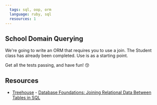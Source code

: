 ```yaml
---
  tags: sql, oop, orm
  language: ruby, sql
  resources: 1
---
```


## School Domain Querying

We're going to write an ORM that requires you to use a join. The Student class has already been completed. Use is as a starting point. 

Get all the tests passing, and have fun! :kissing_closed_eyes:

## Resources
* [Treehouse](http://teamtreehouse.com/library/database-foundations) - [Database Foundations: Joining Relational Data Between Tables in SQL](http://teamtreehouse.com/library/database-foundations#joining-relational-data-between-tables-in-sql)
